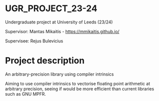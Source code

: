 # UGR_PROJECT_23-24
Undergraduate project at University of Leeds (23/24)

Supervisor: Mantas Mikaitis - https://mmikaitis.github.io/

Supervisee: Rejus Bulevicius

# Project description 
An arbitrary-precision library using compiler intrinsics

Aiming to use compiler intrinsics to vectorise floating point arithmetic at arbitrary precision, seeing if would be more efficient than current libraries such as GNU MPFR.


